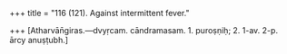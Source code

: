 +++
title = "116 (121). Against intermittent fever."

+++
[Atharvān̄giras.—dvyṛcam. cāndramasam. 1. puroṣṇiḥ; 2. 1-av. 2-p. ārcy anuṣṭubh.]
